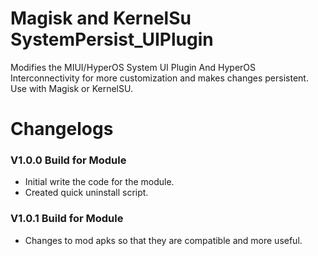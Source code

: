 # Magisk and KernelSu SystemPersist_UIPlugin

Modifies the MIUI/HyperOS System UI Plugin And HyperOS Interconnectivity for more customization and makes changes persistent. Use with Magisk or KernelSU.

# Changelogs

### V1.0.0 Build for Module
- Initial write the code for the module.
- Created quick uninstall script.

### V1.0.1 Build for Module
- Changes to mod apks so that they are compatible and more useful.

